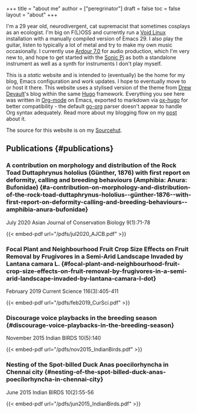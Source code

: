 +++
title = "about me"
author = ["peregrinator"]
draft = false
toc = false
layout = "about"
+++

I'm a 29 year old, neurodivergent, cat supremacist that sometimes
cosplays as an ecologist. I'm big on F(L)OSS and currently run a [Void
Linux](https://voidlinux.org) installation with a manually compiled version of Emacs 29. I
also play the guitar, listen to typically a lot of metal and try to
make my own music occasionally. I currently use [Ardour 7.0](https://ardour.org) for audio
production, which I'm very new to, and hope to get started with the
[Sonic Pi](https://sonic-pi.net) as both a standalone instrument as well as a synth for
instruments I don't play myself.

This is a _static_ website and is intended to (eventually) be the home
for my blog, Emacs configuration and work updates. I hope to
eventually move to or host it there. This website uses a stylised
version of the theme from [Drew Devault](https://drewdevault.com)'s blog within the same [Hugo](https://gohugo.io)
framework. Everything you see here was written in [Org-mode](https:orgmode.org) on Emacs,
exported to markdown via [ox-hugo](https://github.com/kaushalmodi/ox-hugo) for better compatibility - the
default [go-org](https://github.com/niklasfasching/go-org) parser doesn't appear to handle Org syntax
adequately. Read more about my blogging flow on my [post](/blog/2022/12/hugo-org-and-starting-over-at-a-new-blog.html) about it.

The source for this website is on my [Sourcehut](https://git.sr.ht/~peregrinator/peregrinator.site).


## Publications {#publications}


### A contribution on morphology and distribution of the Rock Toad Duttaphrynus hololius (Günther, 1876) with first report on deformity, calling and breeding behaviours (Amphibia: Anura: Bufonidae) {#a-contribution-on-morphology-and-distribution-of-the-rock-toad-duttaphrynus-hololius--günther-1876--with-first-report-on-deformity-calling-and-breeding-behaviours--amphibia-anura-bufonidae}

July 2020 Asian Journal of Conservation Biology 9(1):71-78

{{< embed-pdf url="/pdfs/jul2020_AJCB.pdf" >}}


### Focal Plant and Neighbourhood Fruit Crop Size Effects on Fruit Removal by Frugivores in a Semi-Arid Landscape Invaded by Lantana camara L. {#focal-plant-and-neighbourhood-fruit-crop-size-effects-on-fruit-removal-by-frugivores-in-a-semi-arid-landscape-invaded-by-lantana-camara-l-dot}

February 2019 Current Science 116(3):405-411

{{< embed-pdf url="/pdfs/feb2019_CurSci.pdf" >}}


### Discourage voice playbacks in the breeding season {#discourage-voice-playbacks-in-the-breeding-season}

November 2015 Indian BIRDS 10(5):140

{{< embed-pdf url="/pdfs/nov2015_IndianBirds.pdf" >}}


### Nesting of the Spot-billed Duck Anas poecilorhyncha in Chennai city {#nesting-of-the-spot-billed-duck-anas-poecilorhyncha-in-chennai-city}

June 2015 Indian BIRDS 10(2):55-56

{{< embed-pdf url="/pdfs/jun2015_IndianBirds.pdf" >}}

